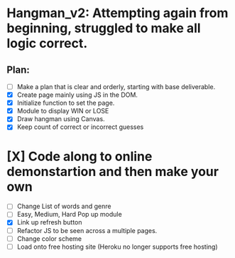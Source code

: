 # Hangman_v2: Attempting again from beginning, struggled to make all logic correct.

## Plan:

-   [ ] Make a plan that is clear and orderly, starting with base deliverable.
-   [x] Create page mainly using JS in the DOM.
-   [x] Initialize function to set the page.
-   [x] Module to display WIN or LOSE
-   [x] Draw hangman using Canvas.
-   [x] Keep count of correct or incorrect guesses

# [X] Code along to online demonstartion and then make your own

-   [ ] Change List of words and genre
-   [ ] Easy, Medium, Hard Pop up module
-   [x] Link up refresh button
-   [ ] Refactor JS to be seen across a multiple pages.
-   [ ] Change color scheme
-   [ ] Load onto free hosting site (Heroku no longer supports free hosting)
